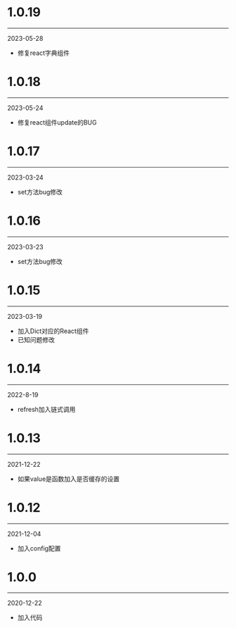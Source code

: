 # 1.0.19

***

2023-05-28

* 修复react字典组件

# 1.0.18

***

2023-05-24

* 修复react组件update的BUG

# 1.0.17

***

2023-03-24

* set方法bug修改

# 1.0.16

***

2023-03-23

* set方法bug修改

# 1.0.15

***

2023-03-19

* 加入Dict对应的React组件
* 已知问题修改

# 1.0.14

***

2022-8-19

* refresh加入链式调用

# 1.0.13

***

2021-12-22

* 如果value是函数加入是否缓存的设置

# 1.0.12

***

2021-12-04

* 加入config配置

# 1.0.0

***

2020-12-22

* 加入代码
